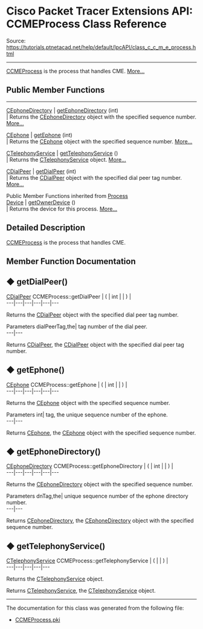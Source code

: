 # Cisco Packet Tracer Extensions API: CCMEProcess Class Reference

Source: https://tutorials.ptnetacad.net/help/default/IpcAPI/class_c_c_m_e_process.html

---

[CCMEProcess](class_c_c_m_e_process.html "CCMEProcess is the process that handles CME.") is the process that handles CME. [More...](class_c_c_m_e_process.html#details)

##  Public Member Functions  
  
---  
[CEphoneDirectory](class_c_ephone_directory.html) | [getEphoneDirectory](class_c_c_m_e_process.html#aff185c200f9bd8d19642b394654022fb) (int)  
| Returns the [CEphoneDirectory](class_c_ephone_directory.html "CEphoneDirectory holds and manipulates the ephone directory.") object with the specified sequence number. [More...](class_c_c_m_e_process.html#aff185c200f9bd8d19642b394654022fb)  
  
[CEphone](class_c_ephone.html) | [getEphone](class_c_c_m_e_process.html#aa395434c6678fd88e0da9b593f92d8fc) (int)  
| Returns the [CEphone](class_c_ephone.html "CEphone holds and manipulates VOIP ephones.") object with the specified sequence number. [More...](class_c_c_m_e_process.html#aa395434c6678fd88e0da9b593f92d8fc)  
  
[CTelephonyService](class_c_telephony_service.html) | [getTelephonyService](class_c_c_m_e_process.html#a8839105e40f7ed560b1f93d79dea0997) ()  
| Returns the [CTelephonyService](class_c_telephony_service.html "CTelephonyService handles and manipulates telephony services.") object. [More...](class_c_c_m_e_process.html#a8839105e40f7ed560b1f93d79dea0997)  
  
[CDialPeer](class_c_dial_peer.html) | [getDialPeer](class_c_c_m_e_process.html#a54f2754a6d18d94516364592ea3f15f0) (int)  
| Returns the [CDialPeer](class_c_dial_peer.html "CDialPeer holds and manipulates dial peers for VOIP.") object with the specified dial peer tag number. [More...](class_c_c_m_e_process.html#a54f2754a6d18d94516364592ea3f15f0)  
  
Public Member Functions inherited from [Process](class_process.html)  
[Device](class_device.html) | [getOwnerDevice](class_process.html#a9cc34f553b0325e0f4074301fd36b77b) ()  
| Returns the device for this process. [More...](class_process.html#a9cc34f553b0325e0f4074301fd36b77b)  
  
  
## Detailed Description

[CCMEProcess](class_c_c_m_e_process.html "CCMEProcess is the process that handles CME.") is the process that handles CME. 

## Member Function Documentation

## ◆ getDialPeer()

[CDialPeer](class_c_dial_peer.html) CCMEProcess::getDialPeer  | ( | int  | | ) |   
---|---|---|---|---|---  
  
Returns the [CDialPeer](class_c_dial_peer.html "CDialPeer holds and manipulates dial peers for VOIP.") object with the specified dial peer tag number. 

Parameters
     dialPeerTag,the| tag number of the dial peer.  
---|---  
  
Returns
    [CDialPeer](class_c_dial_peer.html "CDialPeer holds and manipulates dial peers for VOIP."), the [CDialPeer](class_c_dial_peer.html "CDialPeer holds and manipulates dial peers for VOIP.") object with the specified dial peer tag number. 

## ◆ getEphone()

[CEphone](class_c_ephone.html) CCMEProcess::getEphone  | ( | int  | | ) |   
---|---|---|---|---|---  
  
Returns the [CEphone](class_c_ephone.html "CEphone holds and manipulates VOIP ephones.") object with the specified sequence number. 

Parameters
     int| tag, the unique sequence number of the ephone.  
---|---  
  
Returns
    [CEphone](class_c_ephone.html "CEphone holds and manipulates VOIP ephones."), the [CEphone](class_c_ephone.html "CEphone holds and manipulates VOIP ephones.") object with the specified sequence number. 

## ◆ getEphoneDirectory()

[CEphoneDirectory](class_c_ephone_directory.html) CCMEProcess::getEphoneDirectory  | ( | int  | | ) |   
---|---|---|---|---|---  
  
Returns the [CEphoneDirectory](class_c_ephone_directory.html "CEphoneDirectory holds and manipulates the ephone directory.") object with the specified sequence number. 

Parameters
     dnTag,the| unique sequence number of the ephone directory number.  
---|---  
  
Returns
    [CEphoneDirectory](class_c_ephone_directory.html "CEphoneDirectory holds and manipulates the ephone directory."), the [CEphoneDirectory](class_c_ephone_directory.html "CEphoneDirectory holds and manipulates the ephone directory.") object with the specified sequence number. 

## ◆ getTelephonyService()

[CTelephonyService](class_c_telephony_service.html) CCMEProcess::getTelephonyService  | ( | | ) |   
---|---|---|---|---  
  
Returns the [CTelephonyService](class_c_telephony_service.html "CTelephonyService handles and manipulates telephony services.") object. 

Returns
    [CTelephonyService](class_c_telephony_service.html "CTelephonyService handles and manipulates telephony services."), the [CTelephonyService](class_c_telephony_service.html "CTelephonyService handles and manipulates telephony services.") object. 

* * *

The documentation for this class was generated from the following file:

  * [CCMEProcess.pki](_c_c_m_e_process_8pki.html)


